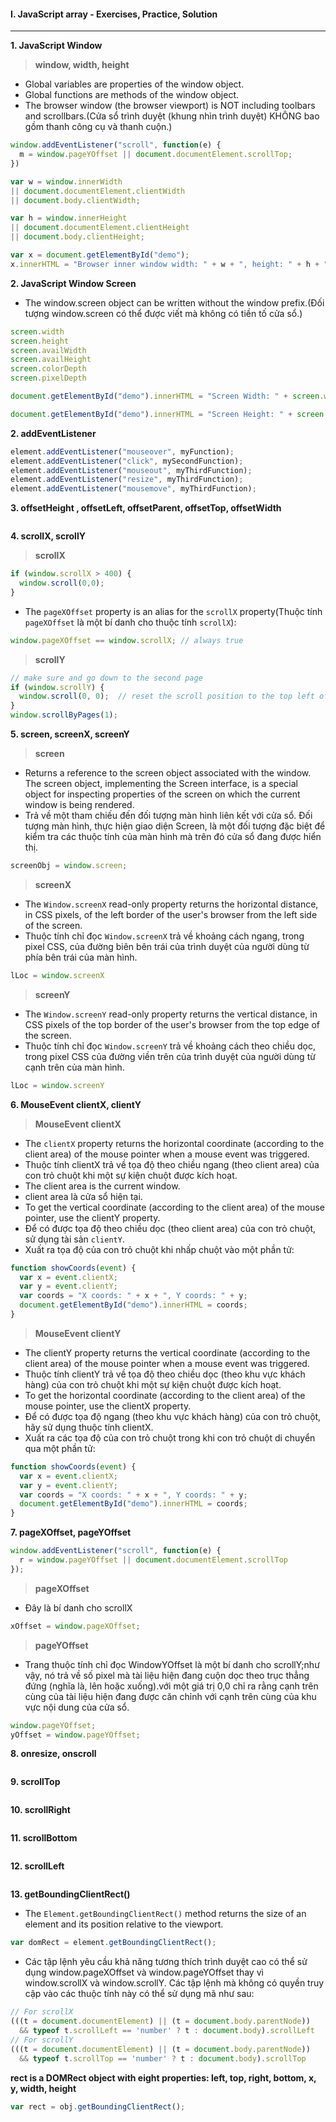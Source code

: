 #### I. JavaScript array - Exercises, Practice, Solution
---

**1. JavaScript Window**

>**window, width, height**
- Global variables are properties of the window object.
- Global functions are methods of the window object.
- The browser window (the browser viewport) is NOT including toolbars and scrollbars.(Cửa sổ trình duyệt (khung nhìn trình duyệt) KHÔNG bao gồm thanh công cụ và thanh cuộn.)
```javascript
window.addEventListener("scroll", function(e) {
  m = window.pageYOffset || document.documentElement.scrollTop;
})
```

```javascript
var w = window.innerWidth
|| document.documentElement.clientWidth
|| document.body.clientWidth;

var h = window.innerHeight
|| document.documentElement.clientHeight
|| document.body.clientHeight;

var x = document.getElementById("demo");
x.innerHTML = "Browser inner window width: " + w + ", height: " + h + ".";
```
**2. JavaScript Window Screen**

- The window.screen object can be written without the window prefix.(Đối tượng window.screen có thể được viết mà không có tiền tố cửa sổ.)

```javascript
screen.width
screen.height
screen.availWidth
screen.availHeight
screen.colorDepth
screen.pixelDepth
```

```javascript
document.getElementById("demo").innerHTML = "Screen Width: " + screen.width;
```

```javascript
document.getElementById("demo").innerHTML = "Screen Height: " + screen.height;
```

**2. addEventListener**

```javascript
element.addEventListener("mouseover", myFunction);
element.addEventListener("click", mySecondFunction);
element.addEventListener("mouseout", myThirdFunction);
element.addEventListener("resize", myThirdFunction);
element.addEventListener("mousemove", myThirdFunction);
```

**3. offsetHeight , offsetLeft, offsetParent, offsetTop, offsetWidth**
```javascript

```

**4. scrollX, scrollY**

>**scrollX**
```javascript
if (window.scrollX > 400) {
  window.scroll(0,0);
}
```
- The ```pageXOffset``` property is an alias for the ```scrollX``` property(Thuộc tính ```pageXOffset``` là một bí danh cho thuộc tính ```scrollX```): 
```javascript
window.pageXOffset == window.scrollX; // always true
```

>**scrollY**
```javascript
// make sure and go down to the second page 
if (window.scrollY) {
  window.scroll(0, 0);  // reset the scroll position to the top left of the document.
}
window.scrollByPages(1);
```

**5. screen, screenX, screenY**

>**screen**
- Returns a reference to the screen object associated with the window. The screen object, implementing the Screen interface, is a special object for inspecting properties of the screen on which the current window is being rendered.
- Trả về một tham chiếu đến đối tượng màn hình liên kết với cửa sổ. Đối tượng màn hình, thực hiện giao diện Screen, là một đối tượng đặc biệt để kiểm tra các thuộc tính của màn hình mà trên đó cửa sổ đang được hiển thị.

```javascript
screenObj = window.screen;
```

>**screenX**
- The ```Window.screenX``` read-only property returns the horizontal distance, in CSS pixels, of the left border of the user's browser from the left side of the screen.
- Thuộc tính chỉ đọc ```Window.screenX``` trả về khoảng cách ngang, trong pixel CSS, của đường biên bên trái của trình duyệt của người dùng từ phía bên trái của màn hình.

```javascript
lLoc = window.screenX 
```

>**screenY**
- The ```Window.screenY``` read-only property returns the vertical distance, in CSS pixels of the top border of the user's browser from the top edge of the screen.
- Thuộc tính chỉ đọc ```Window.screenY``` trả về khoảng cách theo chiều dọc, trong pixel CSS của đường viền trên của trình duyệt của người dùng từ cạnh trên của màn hình.

```javascript
lLoc = window.screenY
```

**6. MouseEvent clientX, clientY**

>**MouseEvent clientX**
- The ```clientX``` property returns the horizontal coordinate (according to the client area) of the mouse pointer when a mouse event was triggered.
- Thuộc tính clientX trả về tọa độ theo chiều ngang (theo client area) của con trỏ chuột khi một sự kiện chuột được kích hoạt.
- The client area is the current window.
- client area là cửa sổ hiện tại.
- To get the vertical coordinate (according to the client area) of the mouse pointer, use the clientY property.
- Để có được tọa độ theo chiều dọc (theo client area) của con trỏ chuột, sử dụng tài sản ```clientY```.
- Xuất ra tọa độ của con trỏ chuột khi nhấp chuột vào một phần tử:
```javascript
function showCoords(event) {
  var x = event.clientX;
  var y = event.clientY;
  var coords = "X coords: " + x + ", Y coords: " + y;
  document.getElementById("demo").innerHTML = coords;
}
```

>**MouseEvent clientY**
- The clientY property returns the vertical coordinate (according to the client area) of the mouse pointer when a mouse event was triggered.
- Thuộc tính clientY trả về tọa độ theo chiều dọc (theo khu vực khách hàng) của con trỏ chuột khi một sự kiện chuột được kích hoạt.
- To get the horizontal coordinate (according to the client area) of the mouse pointer, use the clientX property.
- Để có được tọa độ ngang (theo khu vực khách hàng) của con trỏ chuột, hãy sử dụng thuộc tính clientX.
- Xuất ra các tọa độ của con trỏ chuột trong khi con trỏ chuột di chuyển qua một phần tử:
```javascript
function showCoords(event) {
  var x = event.clientX;
  var y = event.clientY;
  var coords = "X coords: " + x + ", Y coords: " + y;
  document.getElementById("demo").innerHTML = coords;
}
```

**7. pageXOffset, pageYOffset**

```javascript
window.addEventListener("scroll", function(e) { 
  r = window.pageYOffset || document.documentElement.scrollTop 
});
```

>**pageXOffset**

- Đây là bí danh cho scrollX

```javascript
xOffset = window.pageXOffset;
```

>**pageYOffset**

- Trang thuộc tính chỉ đọc WindowYOffset là một bí danh cho scrollY;như vậy, nó trả về số pixel mà tài liệu hiện đang cuộn dọc theo trục thẳng đứng (nghĩa là, lên hoặc xuống).với một giá trị 0,0 chỉ ra rằng cạnh trên cùng của tài liệu hiện đang được căn chỉnh với cạnh trên cùng của khu vực nội dung của cửa sổ.

```javascript
window.pageYOffset;
yOffset = window.pageYOffset;
```
**8. onresize, onscroll**
```javascript

```

**9. scrollTop**
```javascript

```

**10. scrollRight**
```javascript

```

**11. scrollBottom**
```javascript

```

**12. scrollLeft**
```javascript

```

**13. getBoundingClientRect()**
- The ```Element.getBoundingClientRect()``` method returns the size of an element and its position relative to the viewport.
```javascript
var domRect = element.getBoundingClientRect();
```
- Các tập lệnh yêu cầu khả năng tương thích trình duyệt cao có thể sử dụng window.pageXOffset và window.pageYOffset thay vì window.scrollX và window.scrollY. Các tập lệnh mà không có quyền truy cập vào các thuộc tính này có thể sử dụng mã như sau:

```javascript
// For scrollX
(((t = document.documentElement) || (t = document.body.parentNode))
  && typeof t.scrollLeft == 'number' ? t : document.body).scrollLeft
// For scrollY
(((t = document.documentElement) || (t = document.body.parentNode))
  && typeof t.scrollTop == 'number' ? t : document.body).scrollTop
```

**rect is a DOMRect object with eight properties: left, top, right, bottom, x, y, width, height**
```javascript
var rect = obj.getBoundingClientRect();
```
